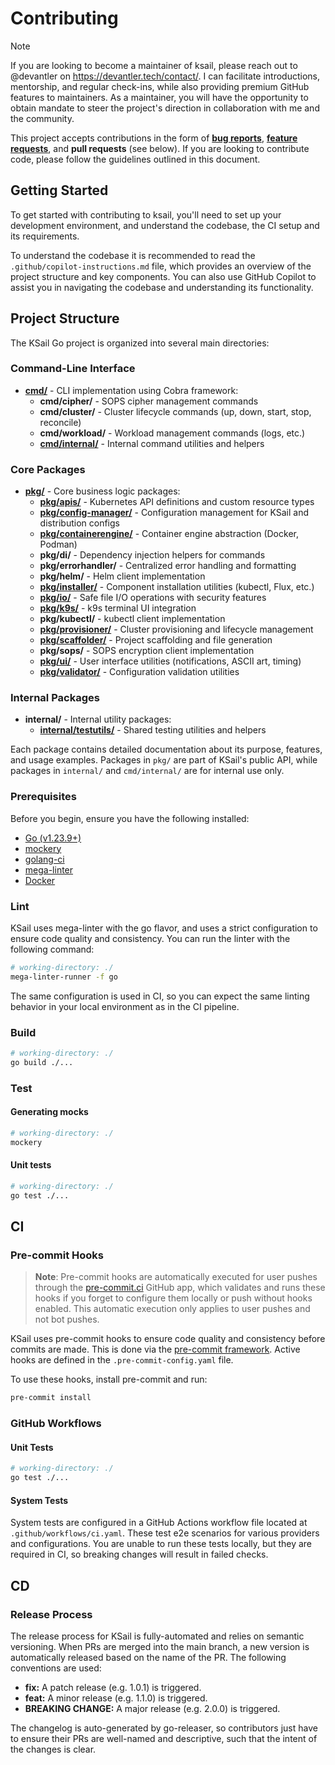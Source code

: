# Contributing

> [!NOTE]
> If you are looking to become a maintainer of ksail, please reach out to @devantler on <https://devantler.tech/contact/>. I can facilitate introductions, mentorship, and regular check-ins, while also providing premium GitHub features to maintainers. As a maintainer, you will have the opportunity to obtain mandate to steer the project's direction in collaboration with me and the community.

This project accepts contributions in the form of [**bug reports**](https://github.com/devantler-tech/ksail-go/issues/new/choose), [**feature requests**](https://github.com/devantler-tech/ksail-go/issues/new/choose), and **pull requests** (see below). If you are looking to contribute code, please follow the guidelines outlined in this document.

## Getting Started

To get started with contributing to ksail, you'll need to set up your development environment, and understand the codebase, the CI setup and its requirements.

To understand the codebase it is recommended to read the `.github/copilot-instructions.md` file, which provides an overview of the project structure and key components. You can also use GitHub Copilot to assist you in navigating the codebase and understanding its functionality.

## Project Structure

The KSail Go project is organized into several main directories:

### Command-Line Interface

- **[cmd/](./cmd/README.md)** - CLI implementation using Cobra framework:
  - **cmd/cipher/** - SOPS cipher management commands
  - **cmd/cluster/** - Cluster lifecycle commands (up, down, start, stop, reconcile)
  - **cmd/workload/** - Workload management commands (logs, etc.)
  - **[cmd/internal/](./cmd/internal/README.md)** - Internal command utilities and helpers

### Core Packages

- **[pkg/](./pkg/)** - Core business logic packages:
  - **[pkg/apis/](./pkg/apis/cluster/v1alpha1/README.md)** - Kubernetes API definitions and custom resource types
  - **[pkg/config-manager/](./pkg/config-manager/README.md)** - Configuration management for KSail and distribution configs
  - **[pkg/containerengine/](./pkg/containerengine/README.md)** - Container engine abstraction (Docker, Podman)
  - **pkg/di/** - Dependency injection helpers for commands
  - **pkg/errorhandler/** - Centralized error handling and formatting
  - **pkg/helm/** - Helm client implementation
  - **[pkg/installer/](./pkg/installer/README.md)** - Component installation utilities (kubectl, Flux, etc.)
  - **[pkg/io/](./pkg/io/README.md)** - Safe file I/O operations with security features
  - **[pkg/k9s/](./pkg/k9s/README.md)** - k9s terminal UI integration
  - **pkg/kubectl/** - kubectl client implementation
  - **[pkg/provisioner/](./pkg/provisioner/README.md)** - Cluster provisioning and lifecycle management
  - **[pkg/scaffolder/](./pkg/scaffolder/README.md)** - Project scaffolding and file generation
  - **pkg/sops/** - SOPS encryption client implementation
  - **[pkg/ui/](./pkg/ui/README.md)** - User interface utilities (notifications, ASCII art, timing)
  - **[pkg/validator/](./pkg/validator/README.md)** - Configuration validation utilities

### Internal Packages

- **internal/** - Internal utility packages:
  - **[internal/testutils/](./internal/testutils/README.md)** - Shared testing utilities and helpers

Each package contains detailed documentation about its purpose, features, and usage examples. Packages in `pkg/` are part of KSail's public API, while packages in `internal/` and `cmd/internal/` are for internal use only.

### Prerequisites

Before you begin, ensure you have the following installed:

- [Go (v1.23.9+)](https://go.dev/doc/install)
- [mockery](https://vektra.github.io/mockery/v3.5/installation/)
- [golang-ci](https://golangci-lint.run/docs/welcome/install/)
- [mega-linter](https://megalinter.io/latest/mega-linter-runner/#installation)
- [Docker](https://www.docker.com/get-started/)

### Lint

KSail uses mega-linter with the go flavor, and uses a strict configuration to ensure code quality and consistency. You can run the linter with the following command:

```sh
# working-directory: ./
mega-linter-runner -f go
```

The same configuration is used in CI, so you can expect the same linting behavior in your local environment as in the CI pipeline.

### Build

```sh
# working-directory: ./
go build ./...
```

### Test

#### Generating mocks

```sh
# working-directory: ./
mockery
```

#### Unit tests

```sh
# working-directory: ./
go test ./...
```

## CI

### Pre-commit Hooks

> **Note**: Pre-commit hooks are automatically executed for user pushes through the [pre-commit.ci](https://pre-commit.ci/) GitHub app, which validates and runs these hooks if you forget to configure them locally or push without hooks enabled. This automatic execution only applies to user pushes and not bot pushes.

KSail uses pre-commit hooks to ensure code quality and consistency before commits are made. This is done via the [pre-commit framework](https://pre-commit.com/). Active hooks are defined in the `.pre-commit-config.yaml` file.

To use these hooks, install pre-commit and run:

```sh
pre-commit install
```

### GitHub Workflows

#### Unit Tests

```sh
# working-directory: ./
go test ./...
```

#### System Tests

System tests are configured in a GitHub Actions workflow file located at `.github/workflows/ci.yaml`. These test e2e scenarios for various providers and configurations. You are unable to run these tests locally, but they are required in CI, so breaking changes will result in failed checks.

## CD

### Release Process

The release process for KSail is fully-automated and relies on semantic versioning. When PRs are merged into the main branch, a new version is automatically released based on the name of the PR. The following conventions are used:

- **fix:** A patch release (e.g. 1.0.1) is triggered.
- **feat:** A minor release (e.g. 1.1.0) is triggered.
- **BREAKING CHANGE:** A major release (e.g. 2.0.0) is triggered.

The changelog is auto-generated by go-releaser, so contributors just have to ensure their PRs are well-named and descriptive, such that the intent of the changes is clear.
